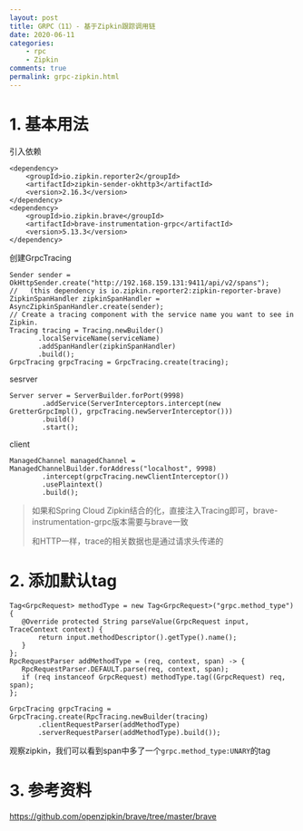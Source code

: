```yaml
---
layout: post
title: GRPC（11）- 基于Zipkin跟踪调用链
date: 2020-06-11
categories:
    - rpc
	- Zipkin
comments: true
permalink: grpc-zipkin.html
---
```


# 1. 基本用法

引入依赖

```
<dependency>
	<groupId>io.zipkin.reporter2</groupId>
	<artifactId>zipkin-sender-okhttp3</artifactId>
	<version>2.16.3</version>
</dependency>
<dependency>
	<groupId>io.zipkin.brave</groupId>
	<artifactId>brave-instrumentation-grpc</artifactId>
	<version>5.13.3</version>
</dependency>
```

创建GrpcTracing

```
Sender sender = OkHttpSender.create("http://192.168.159.131:9411/api/v2/spans");
//   (this dependency is io.zipkin.reporter2:zipkin-reporter-brave)
ZipkinSpanHandler zipkinSpanHandler = AsyncZipkinSpanHandler.create(sender);
// Create a tracing component with the service name you want to see in Zipkin.
Tracing tracing = Tracing.newBuilder()
	   .localServiceName(serviceName)
	   .addSpanHandler(zipkinSpanHandler)
	   .build();
GrpcTracing grpcTracing = GrpcTracing.create(tracing);
```

sesrver

```
Server server = ServerBuilder.forPort(9998)
		.addService(ServerInterceptors.intercept(new GretterGrpcImpl(), grpcTracing.newServerInterceptor()))
		.build()
		.start();
```

client

```
ManagedChannel managedChannel = ManagedChannelBuilder.forAddress("localhost", 9998)
		.intercept(grpcTracing.newClientInterceptor())
		.usePlaintext()
		.build();
```

> 如果和Spring Cloud Zipkin结合的化，直接注入Tracing即可，brave-instrumentation-grpc版本需要与brave一致
>
> 和HTTP一样，trace的相关数据也是通过请求头传递的

# 2. 添加默认tag

```
Tag<GrpcRequest> methodType = new Tag<GrpcRequest>("grpc.method_type") {
   @Override protected String parseValue(GrpcRequest input, TraceContext context) {
	   return input.methodDescriptor().getType().name();
   }
};
RpcRequestParser addMethodType = (req, context, span) -> {
   RpcRequestParser.DEFAULT.parse(req, context, span);
   if (req instanceof GrpcRequest) methodType.tag((GrpcRequest) req, span);
};

GrpcTracing grpcTracing = GrpcTracing.create(RpcTracing.newBuilder(tracing)
	   .clientRequestParser(addMethodType)
	   .serverRequestParser(addMethodType).build());
```

观察zipkin，我们可以看到span中多了一个`grpc.method_type:UNARY`的tag

# 3. 参考资料

https://github.com/openzipkin/brave/tree/master/brave